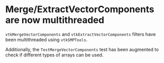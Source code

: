 # Merge/ExtractVectorComponents are now multithreaded

`vtkMergeVectorComponents` and `vtkExtractVectorComponents` filters have been multithreaded using `vtkSMPTools`.

Additionally, the `TestMergeVectorComponents` test has been augmented to check if different types of arrays can be used.
